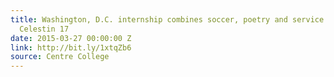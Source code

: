 ```yaml
---
title: Washington, D.C. internship combines soccer, poetry and service for Fabien
  Celestin 17
date: 2015-03-27 00:00:00 Z
link: http://bit.ly/1xtqZb6
source: Centre College
---
```


